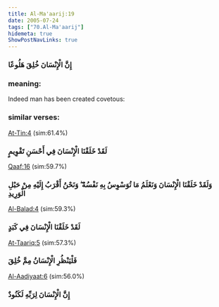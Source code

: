 ```yaml
---
title: Al-Ma'aarij:19
date: 2005-07-24
tags: ["70.Al-Ma'aarij"]
hidemeta: true 
ShowPostNavLinks: true 
---
```

### إِنَّ الْإِنْسَانَ خُلِقَ هَلُوعًا
### meaning: 
Indeed man has been created covetous:
### similar verses: 

[At-Tin:4](/95/4) (sim:61.4%)

### لَقَدْ خَلَقْنَا الْإِنْسَانَ فِي أَحْسَنِ تَقْوِيمٍ

[Qaaf:16](/50/16) (sim:59.7%)

### وَلَقَدْ خَلَقْنَا الْإِنْسَانَ وَنَعْلَمُ مَا تُوَسْوِسُ بِهِ نَفْسُهُ ۖ وَنَحْنُ أَقْرَبُ إِلَيْهِ مِنْ حَبْلِ الْوَرِيدِ

[Al-Balad:4](/90/4) (sim:59.3%)

### لَقَدْ خَلَقْنَا الْإِنْسَانَ فِي كَبَدٍ

[At-Taariq:5](/86/5) (sim:57.3%)

### فَلْيَنْظُرِ الْإِنْسَانُ مِمَّ خُلِقَ

[Al-Aadiyaat:6](/100/6) (sim:56.0%)

### إِنَّ الْإِنْسَانَ لِرَبِّهِ لَكَنُودٌ
